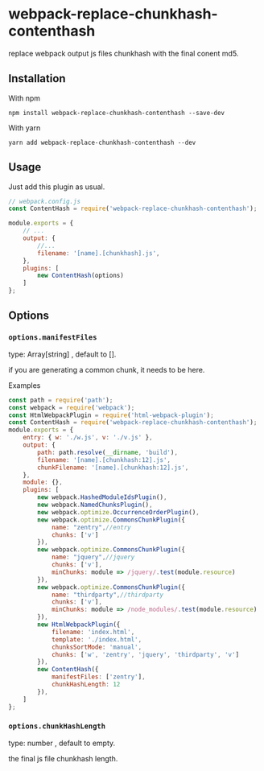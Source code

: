 # webpack-replace-chunkhash-contenthash

replace webpack output js files chunkhash with the final conent md5. 

## Installation

With npm
```
npm install webpack-replace-chunkhash-contenthash --save-dev
```

With yarn
```
yarn add webpack-replace-chunkhash-contenthash --dev
```

## Usage

Just add this plugin as usual.

```javascript
// webpack.config.js
const ContentHash = require('webpack-replace-chunkhash-contenthash');

module.exports = {
    // ...
    output: {
        //...
        filename: '[name].[chunkhash].js',
    },
    plugins: [
        new ContentHash(options)
    ]
};
```

## Options

### `options.manifestFiles`

type: Array[string] , default to [].

if you are generating a common chunk, it needs to be here. 

Examples

```javascript
const path = require('path');
const webpack = require('webpack');
const HtmlWebpackPlugin = require('html-webpack-plugin');
const ContentHash = require('webpack-replace-chunkhash-contenthash');
module.exports = {
    entry: { w: './w.js', v: './v.js' },
    output: {
        path: path.resolve(__dirname, 'build'),
        filename: '[name].[chunkhash:12].js',
        chunkFilename: '[name].[chunkhash:12].js',
    },
    module: {},
    plugins: [
        new webpack.HashedModuleIdsPlugin(),
        new webpack.NamedChunksPlugin(),
        new webpack.optimize.OccurrenceOrderPlugin(),
        new webpack.optimize.CommonsChunkPlugin({
            name: "zentry",//entry
            chunks: ['v']
        }),
        new webpack.optimize.CommonsChunkPlugin({
            name: "jquery",//jquery
            chunks: ['v'],
            minChunks: module => /jquery/.test(module.resource)
        }),
        new webpack.optimize.CommonsChunkPlugin({
            name: "thirdparty",//thirdparty
            chunks: ['v'],
            minChunks: module => /node_modules/.test(module.resource)
        }),
        new HtmlWebpackPlugin({
            filename: 'index.html',
            template: './index.html',
            chunksSortMode: 'manual',
            chunks: ['w', 'zentry', 'jquery', 'thirdparty', 'v']
        }),
        new ContentHash({
            manifestFiles: ['zentry'],
            chunkHashLength: 12
        }),
    ]
};
```

### `options.chunkHashLength`

type: number , default to empty.

the final js file chunkhash length.